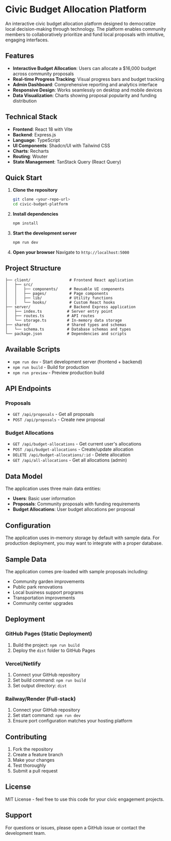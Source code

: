 # Civic Budget Allocation Platform

An interactive civic budget allocation platform designed to democratize local decision-making through technology. The platform enables community members to collaboratively prioritize and fund local proposals with intuitive, engaging interfaces.

## Features

- **Interactive Budget Allocation**: Users can allocate a $16,000 budget across community proposals
- **Real-time Progress Tracking**: Visual progress bars and budget tracking
- **Admin Dashboard**: Comprehensive reporting and analytics interface
- **Responsive Design**: Works seamlessly on desktop and mobile devices
- **Data Visualization**: Charts showing proposal popularity and funding distribution

## Technical Stack

- **Frontend**: React 18 with Vite
- **Backend**: Express.js
- **Language**: TypeScript
- **UI Components**: Shadcn/UI with Tailwind CSS
- **Charts**: Recharts
- **Routing**: Wouter
- **State Management**: TanStack Query (React Query)

## Quick Start

1. **Clone the repository**
   ```bash
   git clone <your-repo-url>
   cd civic-budget-platform
   ```

2. **Install dependencies**
   ```bash
   npm install
   ```

3. **Start the development server**
   ```bash
   npm run dev
   ```

4. **Open your browser**
   Navigate to `http://localhost:5000`

## Project Structure

```
├── client/                 # Frontend React application
│   ├── src/
│   │   ├── components/     # Reusable UI components
│   │   ├── pages/          # Page components
│   │   ├── lib/            # Utility functions
│   │   └── hooks/          # Custom React hooks
├── server/                 # Backend Express application
│   ├── index.ts           # Server entry point
│   ├── routes.ts          # API routes
│   └── storage.ts         # In-memory data storage
├── shared/                # Shared types and schemas
│   └── schema.ts          # Database schemas and types
└── package.json           # Dependencies and scripts
```

## Available Scripts

- `npm run dev` - Start development server (frontend + backend)
- `npm run build` - Build for production
- `npm run preview` - Preview production build

## API Endpoints

### Proposals
- `GET /api/proposals` - Get all proposals
- `POST /api/proposals` - Create new proposal

### Budget Allocations
- `GET /api/budget-allocations` - Get current user's allocations
- `POST /api/budget-allocations` - Create/update allocation
- `DELETE /api/budget-allocations/:id` - Delete allocation
- `GET /api/all-allocations` - Get all allocations (admin)

## Data Model

The application uses three main data entities:

- **Users**: Basic user information
- **Proposals**: Community proposals with funding requirements
- **Budget Allocations**: User budget allocations per proposal

## Configuration

The application uses in-memory storage by default with sample data. For production deployment, you may want to integrate with a proper database.

## Sample Data

The application comes pre-loaded with sample proposals including:
- Community garden improvements
- Public park renovations
- Local business support programs
- Transportation improvements
- Community center upgrades

## Deployment

### GitHub Pages (Static Deployment)
1. Build the project: `npm run build`
2. Deploy the `dist` folder to GitHub Pages

### Vercel/Netlify
1. Connect your GitHub repository
2. Set build command: `npm run build`
3. Set output directory: `dist`

### Railway/Render (Full-stack)
1. Connect your GitHub repository
2. Set start command: `npm run dev`
3. Ensure port configuration matches your hosting platform

## Contributing

1. Fork the repository
2. Create a feature branch
3. Make your changes
4. Test thoroughly
5. Submit a pull request

## License

MIT License - feel free to use this code for your civic engagement projects.

## Support

For questions or issues, please open a GitHub issue or contact the development team.